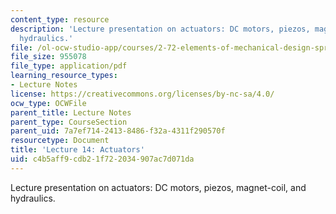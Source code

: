 ```yaml
---
content_type: resource
description: 'Lecture presentation on actuators: DC motors, piezos, magnet-coil, and
  hydraulics.'
file: /ol-ocw-studio-app/courses/2-72-elements-of-mechanical-design-spring-2009/c4b5aff9cdb21f722034907ac7d071da_MIT2_72s09_lec14.pdf
file_size: 955078
file_type: application/pdf
learning_resource_types:
- Lecture Notes
license: https://creativecommons.org/licenses/by-nc-sa/4.0/
ocw_type: OCWFile
parent_title: Lecture Notes
parent_type: CourseSection
parent_uid: 7a7ef714-2413-8486-f32a-4311f290570f
resourcetype: Document
title: 'Lecture 14: Actuators'
uid: c4b5aff9-cdb2-1f72-2034-907ac7d071da
---
```

Lecture presentation on actuators: DC motors, piezos, magnet-coil, and hydraulics.